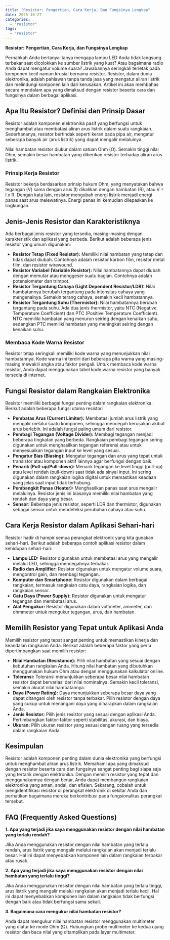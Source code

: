 ```yaml
---
title: "Resistor: Pengertian, Cara Kerja, Dan Fungsinya Lengkap"
date: 2025-10-27
categories: 
  - "resistor"
tags: 
  - "resistor"
---
```


**Resistor: Pengertian, Cara Kerja, dan Fungsinya Lengkap**

Pernahkah Anda bertanya-tanya mengapa lampu LED Anda tidak langsung terbakar saat dicolokkan ke sumber listrik yang kuat? Atau bagaimana radio Anda dapat mengatur volume suara? Jawabannya seringkali terletak pada komponen kecil namun krusial bernama resistor. Resistor, dalam dunia elektronika, adalah pahlawan tanpa tanda jasa yang mengatur aliran listrik dan melindungi komponen lain dari kerusakan. Artikel ini akan membahas secara mendalam apa yang dimaksud dengan resistor beserta cara dan fungsinya dalam berbagai aplikasi.

## Apa Itu Resistor? Definisi dan Prinsip Dasar

Resistor adalah komponen elektronika pasif yang berfungsi untuk menghambat atau membatasi aliran arus listrik dalam suatu rangkaian. Sederhananya, resistor bertindak seperti keran pada pipa air, mengatur seberapa banyak air (arus listrik) yang dapat mengalir melaluinya.

Nilai hambatan resistor diukur dalam satuan Ohm (Ω). Semakin tinggi nilai Ohm, semakin besar hambatan yang diberikan resistor terhadap aliran arus listrik.

### Prinsip Kerja Resistor

Resistor bekerja berdasarkan prinsip hukum Ohm, yang menyatakan bahwa tegangan (V) sama dengan arus (I) dikalikan dengan hambatan (R), atau V = I x R. Dengan kata lain, resistor mengubah energi listrik menjadi energi panas saat arus melewatinya. Energi panas ini kemudian dilepaskan ke lingkungan.

## Jenis-Jenis Resistor dan Karakteristiknya

Ada berbagai jenis resistor yang tersedia, masing-masing dengan karakteristik dan aplikasi yang berbeda. Berikut adalah beberapa jenis resistor yang umum digunakan:

- **Resistor Tetap (Fixed Resistor):** Memiliki nilai hambatan yang tetap dan tidak dapat diubah. Contohnya adalah resistor karbon film, resistor metal film, dan resistor wirewound.
- **Resistor Variabel (Variable Resistor):** Nilai hambatannya dapat diubah dengan memutar atau menggeser suatu bagian. Contohnya adalah potensiometer dan trimpot.
- **Resistor Tergantung Cahaya (Light Dependent Resistor/LDR):** Nilai hambatannya berubah tergantung pada intensitas cahaya yang mengenainya. Semakin terang cahaya, semakin kecil hambatannya.
- **Resistor Tergantung Suhu (Thermistor):** Nilai hambatannya berubah tergantung pada suhu. Ada dua jenis thermistor, yaitu NTC (Negative Temperature Coefficient) dan PTC (Positive Temperature Coefficient). NTC memiliki hambatan yang menurun seiring dengan kenaikan suhu, sedangkan PTC memiliki hambatan yang meningkat seiring dengan kenaikan suhu.

### Membaca Kode Warna Resistor

Resistor tetap seringkali memiliki kode warna yang menunjukkan nilai hambatannya. Kode warna ini terdiri dari beberapa pita warna yang masing-masing mewakili angka atau faktor pengali. Untuk membaca kode warna resistor, Anda dapat menggunakan tabel kode warna resistor yang banyak tersedia di internet.

## Fungsi Resistor dalam Rangkaian Elektronika

Resistor memiliki berbagai fungsi penting dalam rangkaian elektronika. Berikut adalah beberapa fungsi utama resistor:

- **Pembatas Arus (Current Limiter):** Membatasi jumlah arus listrik yang mengalir melalui suatu komponen, sehingga mencegah kerusakan akibat arus berlebih. Ini adalah fungsi paling umum dari resistor.
- **Pembagi Tegangan (Voltage Divider):** Membagi tegangan menjadi beberapa tingkatan yang berbeda. Rangkaian pembagi tegangan sering digunakan untuk menghasilkan tegangan referensi atau untuk menyesuaikan tegangan input ke level yang sesuai.
- **Pengatur Bias (Biasing):** Mengatur tegangan dan arus yang tepat untuk transistor atau komponen aktif lainnya agar berfungsi dengan baik.
- **Penarik (Pull-up/Pull-down):** Menarik tegangan ke level tinggi (pull-up) atau level rendah (pull-down) saat tidak ada sinyal input. Ini sering digunakan dalam rangkaian logika digital untuk memastikan keadaan yang jelas saat input tidak terhubung.
- **Pembangkit Panas (Heater):** Menghasilkan panas saat arus mengalir melaluinya. Resistor jenis ini biasanya memiliki nilai hambatan yang rendah dan daya yang besar.
- **Sensor:** Beberapa jenis resistor, seperti LDR dan thermistor, digunakan sebagai sensor untuk mendeteksi perubahan cahaya atau suhu.

## Cara Kerja Resistor dalam Aplikasi Sehari-hari

Resistor hadir di hampir semua perangkat elektronik yang kita gunakan sehari-hari. Berikut adalah beberapa contoh aplikasi resistor dalam kehidupan sehari-hari:

- **Lampu LED:** Resistor digunakan untuk membatasi arus yang mengalir melalui LED, sehingga mencegahnya terbakar.
- **Radio dan Amplifier:** Resistor digunakan untuk mengatur volume suara, mengontrol gain, dan membagi tegangan.
- **Komputer dan Smartphone:** Resistor digunakan dalam berbagai rangkaian, termasuk rangkaian catu daya, rangkaian logika, dan rangkaian sensor.
- **Catu Daya (Power Supply):** Resistor digunakan untuk mengatur tegangan dan membatasi arus.
- **Alat Pengukur:** Resistor digunakan dalam voltmeter, ammeter, dan ohmmeter untuk mengukur tegangan, arus, dan hambatan.

## Memilih Resistor yang Tepat untuk Aplikasi Anda

Memilih resistor yang tepat sangat penting untuk memastikan kinerja dan keandalan rangkaian Anda. Berikut adalah beberapa faktor yang perlu dipertimbangkan saat memilih resistor:

- **Nilai Hambatan (Resistance):** Pilih nilai hambatan yang sesuai dengan kebutuhan rangkaian Anda. Hitung nilai hambatan yang dibutuhkan menggunakan hukum Ohm atau dengan menggunakan kalkulator online.
- **Toleransi:** Toleransi menunjukkan seberapa besar nilai hambatan resistor dapat bervariasi dari nilai nominalnya. Semakin kecil toleransi, semakin akurat nilai hambatannya.
- **Daya (Power Rating):** Daya menunjukkan seberapa besar daya yang dapat ditangani oleh resistor tanpa terbakar. Pilih resistor dengan daya yang cukup untuk menangani daya yang diharapkan dalam rangkaian Anda.
- **Jenis Resistor:** Pilih jenis resistor yang sesuai dengan aplikasi Anda. Pertimbangkan faktor-faktor seperti stabilitas, akurasi, dan biaya.
- **Ukuran:** Pilih ukuran resistor yang sesuai dengan ruang yang tersedia dalam rangkaian Anda.

## Kesimpulan

Resistor adalah komponen penting dalam dunia elektronika yang berfungsi untuk menghambat aliran arus listrik. Memahami apa yang dimaksud dengan resistor beserta cara dan fungsinya sangat penting bagi siapa saja yang tertarik dengan elektronika. Dengan memilih resistor yang tepat dan menggunakannya dengan benar, Anda dapat membangun rangkaian elektronika yang aman, andal, dan efisien. Sekarang, cobalah untuk mengidentifikasi resistor di perangkat elektronik di sekitar Anda dan perhatikan bagaimana mereka berkontribusi pada fungsionalitas perangkat tersebut.

## FAQ (Frequently Asked Questions)

**1\. Apa yang terjadi jika saya menggunakan resistor dengan nilai hambatan yang terlalu rendah?**

Jika Anda menggunakan resistor dengan nilai hambatan yang terlalu rendah, arus listrik yang mengalir melalui rangkaian akan menjadi terlalu besar. Hal ini dapat menyebabkan komponen lain dalam rangkaian terbakar atau rusak.

**2\. Apa yang terjadi jika saya menggunakan resistor dengan nilai hambatan yang terlalu tinggi?**

Jika Anda menggunakan resistor dengan nilai hambatan yang terlalu tinggi, arus listrik yang mengalir melalui rangkaian akan menjadi terlalu kecil. Hal ini dapat menyebabkan komponen lain dalam rangkaian tidak berfungsi dengan baik atau tidak berfungsi sama sekali.

**3\. Bagaimana cara mengukur nilai hambatan resistor?**

Anda dapat mengukur nilai hambatan resistor menggunakan multimeter yang diatur ke mode Ohm (Ω). Hubungkan probe multimeter ke kedua ujung resistor dan baca nilai yang ditampilkan pada layar multimeter.
